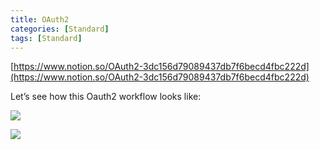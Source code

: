 ```yaml
---
title: OAuth2
categories: [Standard]
tags: [Standard]
---
```


[https://www.notion.so/OAuth2-3dc156d79089437db7f6becd4fbc222d](https://www.notion.so/OAuth2-3dc156d79089437db7f6becd4fbc222d)


Let’s see how this Oauth2 workflow looks like:


![](https://prod-files-secure.s3.us-west-2.amazonaws.com/9960fb2a-b75e-4bea-a8f9-b00925db1215/3bce41e0-99e8-4ebd-9701-e2bc9cbb79a2/Untitled.png?X-Amz-Algorithm=AWS4-HMAC-SHA256&X-Amz-Content-Sha256=UNSIGNED-PAYLOAD&X-Amz-Credential=ASIAZI2LB466UE5DGUWV%2F20250704%2Fus-west-2%2Fs3%2Faws4_request&X-Amz-Date=20250704T202514Z&X-Amz-Expires=3600&X-Amz-Security-Token=IQoJb3JpZ2luX2VjECwaCXVzLXdlc3QtMiJHMEUCIDnyXWRGvY04ieXmVmaDG5qMxu0817zBQrdS0cpx0wuYAiEAm5R6SXMAAjmSMGoToT8SlUAT3reFH%2FaRHQwJW1yIZwMq%2FwMINRAAGgw2Mzc0MjMxODM4MDUiDBG0ssvwzdDah8nbuircA4hbW%2B6bSrU3sgSBu9zbwPRCTdWIflKrZ4CVVLU5YZy61IxA8Q6gDEzH8pXT8BtAoLvnq21y0x0zyp4%2BhEI4wh8QQ5xP6sh%2Fi%2Fp5vc1z0746hmJoLC8EjXQziPv9Uqeo7LIQQ8d%2FO58lODzncDZRxk931kWKp169ME5buWEVWgu0DpDwNtnmd95Y%2FnEt0OXff78j5S4Pnn7%2BvZFtrMEXw6OO4iWXtv1flaVekU8evqh1k6CIy8dtTk1SA9qcEZHS5HNkWs%2FXWyO%2BWEFTJP%2F1K0CUVFByvdMziNB00cXq8lpiogp8EBJwcDioYd9nXF3aIpeXvpTYkVQCMK2f2A2MZS2exIfIf7KGgjvMu83qU79naRsavHhvzEHyQsrUTeH28s0lnun2jDPaCoWAcy87K3HeYJ86aed%2FSMAkcxf1SsrqhH5K2D6FGuxTIY0z84o3lKmlTS4NwVrW2sV72Vzy%2FebiSqrsQg4vuwhvTEaGdqeItvXo4d%2FSNajqwkyQe3%2Fih9A7QCStnNosMkV%2FrPBOJBadnJOU%2F0xF78OoeuHNsbc5eoF8sLsg8DJ%2FSRJa%2BWTRxdhE5yz1LR%2FrSUc4s1mu8X44iyH1pw4bSla5zDy0H%2Bs4nz0OsN9%2FUr%2FzsanbMKfooMMGOqUB9cgKwYdb8np%2BsDNAZbUEp9fNMFPYGpFE%2BCKk4eiq57maAHMgRkbaBkxKYqMWTiAhuIkErck7JhlNkl%2BvFVWOPYc03SseGDJubd479rq0cFvc14HtPLya%2BfMyQ0h%2FwutGT4VTHJBxM1LGJ9NgZt2XVPT2e06xp25qBnMTTGpfF%2F9IIlNlbsPKXn%2BCJKsUvRJCVZSfg9PFZhi6RiX0XciqQkcLl9LX&X-Amz-Signature=f5563b38064194ba2bd362ba845e9bb1bdd2231c7e039abfc1a8aeb73d843481&X-Amz-SignedHeaders=host&x-amz-checksum-mode=ENABLED&x-id=GetObject)


![](https://prod-files-secure.s3.us-west-2.amazonaws.com/9960fb2a-b75e-4bea-a8f9-b00925db1215/27d32b66-de43-41de-80f7-7edb81d1190f/Untitled.png?X-Amz-Algorithm=AWS4-HMAC-SHA256&X-Amz-Content-Sha256=UNSIGNED-PAYLOAD&X-Amz-Credential=ASIAZI2LB466UE5DGUWV%2F20250704%2Fus-west-2%2Fs3%2Faws4_request&X-Amz-Date=20250704T202514Z&X-Amz-Expires=3600&X-Amz-Security-Token=IQoJb3JpZ2luX2VjECwaCXVzLXdlc3QtMiJHMEUCIDnyXWRGvY04ieXmVmaDG5qMxu0817zBQrdS0cpx0wuYAiEAm5R6SXMAAjmSMGoToT8SlUAT3reFH%2FaRHQwJW1yIZwMq%2FwMINRAAGgw2Mzc0MjMxODM4MDUiDBG0ssvwzdDah8nbuircA4hbW%2B6bSrU3sgSBu9zbwPRCTdWIflKrZ4CVVLU5YZy61IxA8Q6gDEzH8pXT8BtAoLvnq21y0x0zyp4%2BhEI4wh8QQ5xP6sh%2Fi%2Fp5vc1z0746hmJoLC8EjXQziPv9Uqeo7LIQQ8d%2FO58lODzncDZRxk931kWKp169ME5buWEVWgu0DpDwNtnmd95Y%2FnEt0OXff78j5S4Pnn7%2BvZFtrMEXw6OO4iWXtv1flaVekU8evqh1k6CIy8dtTk1SA9qcEZHS5HNkWs%2FXWyO%2BWEFTJP%2F1K0CUVFByvdMziNB00cXq8lpiogp8EBJwcDioYd9nXF3aIpeXvpTYkVQCMK2f2A2MZS2exIfIf7KGgjvMu83qU79naRsavHhvzEHyQsrUTeH28s0lnun2jDPaCoWAcy87K3HeYJ86aed%2FSMAkcxf1SsrqhH5K2D6FGuxTIY0z84o3lKmlTS4NwVrW2sV72Vzy%2FebiSqrsQg4vuwhvTEaGdqeItvXo4d%2FSNajqwkyQe3%2Fih9A7QCStnNosMkV%2FrPBOJBadnJOU%2F0xF78OoeuHNsbc5eoF8sLsg8DJ%2FSRJa%2BWTRxdhE5yz1LR%2FrSUc4s1mu8X44iyH1pw4bSla5zDy0H%2Bs4nz0OsN9%2FUr%2FzsanbMKfooMMGOqUB9cgKwYdb8np%2BsDNAZbUEp9fNMFPYGpFE%2BCKk4eiq57maAHMgRkbaBkxKYqMWTiAhuIkErck7JhlNkl%2BvFVWOPYc03SseGDJubd479rq0cFvc14HtPLya%2BfMyQ0h%2FwutGT4VTHJBxM1LGJ9NgZt2XVPT2e06xp25qBnMTTGpfF%2F9IIlNlbsPKXn%2BCJKsUvRJCVZSfg9PFZhi6RiX0XciqQkcLl9LX&X-Amz-Signature=8be9f679f691938b63992946b4da8d11ccbc140d119aa8d0db536526d9274091&X-Amz-SignedHeaders=host&x-amz-checksum-mode=ENABLED&x-id=GetObject)

